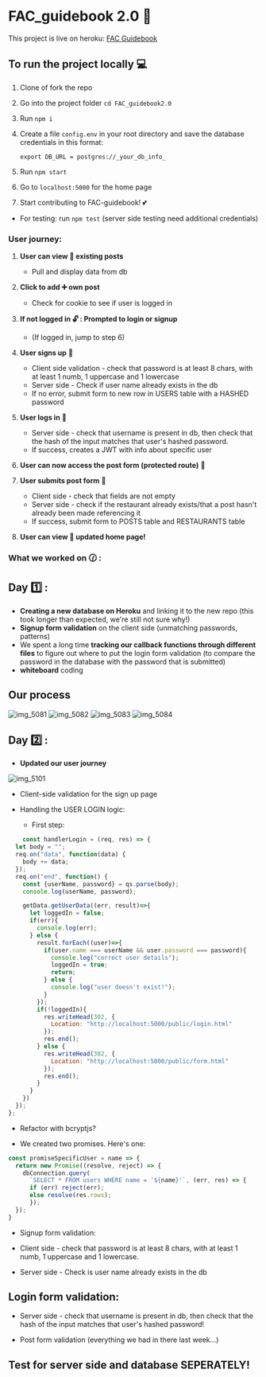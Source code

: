 # FAC_guidebook 2.0 :fork_and_knife:

This project is live on heroku: [FAC Guidebook](https://fac-guidebook-20.herokuapp.com/)

## To run the project locally :computer: 

1. Clone of fork the repo 
2. Go into the project folder `cd FAC_guidebook2.0`
3. Run `npm i`
4. Create a file `config.env` in your root directory and save the database credentials in this format: 

    ```
    export DB_URL = postgres://_your_db_info_
    ```

5. Run `npm start`
6. Go to `localhost:5000` for the home page
7. Start contributing to FAC-guidebook! :two_hearts:

  - For testing: run `npm test` (server side testing need additional credentials)

### User journey:

1. **User can view :eyes: existing posts**
    - Pull and display data from db

2. **Click to add :heavy_plus_sign: own post**
    - Check for cookie to see if user is logged in

3. **If not logged in :unlock: : Prompted to login or signup**
    - (If logged in, jump to step 6)

4. **User signs up** :lock_with_ink_pen:
    - Client side validation - check that password is at least 8 chars, with at least 1 numb, 1 uppercase and 1 lowercase
    - Server side - Check if user name already exists in the db
    - If no error, submit form to new row in USERS table with a HASHED password

5. **User logs in** :key:
    - Server side - check that username is present in db, then check that the hash of the input matches that user's hashed password.
    - If success, creates a JWT with info about specific user

6. **User can now access the post form (protected route)** :page_with_curl:

7. **User submits post form** :page_with_curl:
    - Client side - check that fields are not empty
    - Server side - check if the restaurant already exists/that a post hasn't already been made referencing it
    - If success, submit form to POSTS table and RESTAURANTS table

8. **User can view :eyes: updated home page!**



### What we worked on :clock130: : 

## Day :one: : 

- **Creating a new database on Heroku** and linking it to the new repo (this took longer than expected, we're still not sure why!)
- **Signup form validation** on the client side (unmatching passwords, patterns)
- We spent a long time **tracking our callback functions through different files** to figure out where to put the login form validation (to compare the password in the database with the password that is submitted)
- **whiteboard** coding

## Our process
![img_5081](https://user-images.githubusercontent.com/36998110/49939612-3d049600-fed5-11e8-8b82-a03d61225030.JPG)
![img_5082](https://user-images.githubusercontent.com/36998110/49939613-3d9d2c80-fed5-11e8-8032-57f2ed729284.JPG)
![img_5083](https://user-images.githubusercontent.com/36998110/49939614-3d9d2c80-fed5-11e8-9ea3-fb57c15ea165.JPG)
![img_5084](https://user-images.githubusercontent.com/36998110/49939615-3d9d2c80-fed5-11e8-9cf4-f06fd4e4d0a7.JPG)

## Day :two: : 

- **Updated our user journey**

![img_5101](https://user-images.githubusercontent.com/36998110/49939616-3d9d2c80-fed5-11e8-9223-f5a9ecff7e3a.JPG)

- Client-side validation for the sign up page

- Handling the USER LOGIN logic:

    - First step:

```js
    const handlerLogin = (req, res) => {
  let body = "";
  req.on("data", function(data) {
    body += data;
  });
  req.on("end", function() {
    const {userName, password} = qs.parse(body);
    console.log(userName, password);

    getData.getUserData((err, result)=>{
      let loggedIn = false;
      if(err){
        console.log(err);
      } else {
        result.forEach((user)=>{
          if(user.name === userName && user.password === password){
            console.log("correct user details");
            loggedIn = true;
            return;
          } else {
            console.log("user doesn't exist!");
          }
        });
        if(!loggedIn){
          res.writeHead(302, {
            Location: "http://localhost:5000/public/login.html"
          });
          res.end();
        } else {
          res.writeHead(302, {
            Location: "http://localhost:5000/public/form.html"
          });
          res.end();
        }
      }
    })
  });
};

```

  - Refactor with bcryptjs?

  - We created two promises. Here's one: 
  
  ```js
  const promiseSpecificUser = name => {
    return new Promise((resolve, reject) => {
      dbConnection.query(
        `SELECT * FROM users WHERE name = '${name}'`, (err, res) => {
        if (err) reject(err);
        else resolve(res.rows);
        });
    });
  }
  ```

  - Signup form validation: 

- Client side - check that password is at least 8 chars, with at least 1 numb, 1 uppercase and 1 lowercase.
- Server side - Check is user name already exists in the db

## Login form validation:

  - Server side - check that username is present in db, then check that the hash of the input matches that user's hashed password!

  - Post form validation (everything we had in there last week...)
  
## Test for server side and database SEPERATELY! 
